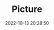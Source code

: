 ---
weight: 1
images:
- /images/edited/231.jpeg
title: Picture
date: 2022-10-13 20:28:50
tags: [luminarneo,work,ilce7m3,dog,animals]
---
